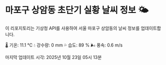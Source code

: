 
# 마포구 상암동 초단기 실황 날씨 정보 🌤️

이 리포지토리는 기상청 API를 사용하여 서울 마포구 상암동의 날씨 정보를 업데이트합니다. 

🌡️ 기온: 11.1 ℃
💧 강수량: 0 mm
💦 습도: 89 %
🌬️ 풍속: 0.6 m/s

마지막 업데이트 시각: 2025년 10월 23일 05시 13분    
